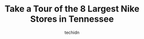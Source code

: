 ---
layout: ampstory
image: https://i0.wp.com/www.depkes.org/wp-content/uploads/2023/06/nike-0-in-tennessee-1685968062.jpeg?resize=640,853
author: techidn
featured: false
description: Discover the impressive array of Nike options in Tennessee, where you can find 8 of the largest Nike establishments in the area. From renowned classics to hidden gems, Tennessee offers a div
title: Take a Tour of the 8 Largest Nike Stores in Tennessee
cover:
   title: Take a Tour of the 8 Largest Nike Stores in Tennessee
   subtitle: Rickpate
   background: https://www.depkes.org/wp-content/uploads/2023/06/nike-0-in-tennessee-1685968062.jpeg

pages: 
 - layout: thirds
   top: <h1>#1 Nike Clearance Store</h1>
   bottom: "<p>We love shopping at local outlet malls! And this Nike Clearance Store did not let us down! Service was friendly and very helpful! Looking forward to shopping here again s</p>"
   background: https://www.depkes.org/wp-content/uploads/2023/06/nike-1-in-tennessee-1685968062.jpeg
   backgroundblur: true
 - layout: thirds
   top: <h1>#2 Nike Factory Store</h1>
   bottom: "<p>1645 Parkway Suite 1250, Sevierville, TN 37862, United States</p>"
   background: https://www.depkes.org/wp-content/uploads/2023/06/nike-2-in-tennessee-1685968063.jpeg
   cta:
      link: https://www.depkes.org/blog/take-a-tour-of-the-8-largest-nike-stores-in-tennessee/
      text: Take a Tour of the 8 Largest Nike Stores in Tennessee
 - layout: thirds
   top: <h1>#3 Nike Employee Store</h1>
   bottom: "<p>3205 Victory Ridge Cove, Memphis, TN 38128, United States</p>"
   background: https://www.depkes.org/wp-content/uploads/2023/06/nike-3-in-tennessee-1685968063.jpeg
   cta:
      link: https://www.depkes.org/blog/take-a-tour-of-the-8-largest-nike-stores-in-tennessee/
      text: Take a Tour of the 8 Largest Nike Stores in Tennessee
 - layout: thirds
   top: <h1>#4 Nike Factory Store</h1>
   bottom: "<p>167 Opry Mills Dr, Nashville, TN 37214, United States</p>"
   background: https://images.unsplash.com/photo-1608411404720-c8f0417bcdba?ixlib=rb-4.0.3&ixid=MnwxMjA3fDB8MHxwaG90by1wYWdlfHx8fGVufDB8fHx8&auto=format&fit=crop&w=640&h=853&q=80
   cta:
      link: https://www.depkes.org/blog/take-a-tour-of-the-8-largest-nike-stores-in-tennessee/
      text: Take a Tour of the 8 Largest Nike Stores in Tennessee
 - layout: thirds
   top: <h1>#5 Nike Clearance Store</h1>
   bottom: "<p>530 Outlet Village Blvd, Lebanon, TN 37090, United States</p>"
   background: https://images.unsplash.com/photo-1597773150796-e5c14ebecbf5?ixlib=rb-4.0.3&ixid=MnwxMjA3fDB8MHxwaG90by1wYWdlfHx8fGVufDB8fHx8&auto=format&fit=crop&w=640&h=853&q=80
   cta:
      link: https://www.depkes.org/blog/take-a-tour-of-the-8-largest-nike-stores-in-tennessee/
      text: Take a Tour of the 8 Largest Nike Stores in Tennessee
 - layout: thirds
   top: <h1>#6 Nike Unite - Knoxville</h1>
   bottom: "<p>11275 Parkside Dr, Knoxville, TN 37934, United States</p>"
   background: https://images.unsplash.com/photo-1609083590460-7b8cc0ca65f8?ixlib=rb-4.0.3&ixid=MnwxMjA3fDB8MHxwaG90by1wYWdlfHx8fGVufDB8fHx8&auto=format&fit=crop&w=640&h=853&q=80
   cta:
      link: https://www.depkes.org/blog/take-a-tour-of-the-8-largest-nike-stores-in-tennessee/
      text: Take a Tour of the 8 Largest Nike Stores in Tennessee
 - layout: thirds
   top: <h1>#7 Nike by Downtown Nashville</h1>
   bottom: "<p>5046 Broadway, Nashville, TN 37203, United States</p>"
   background: https://images.unsplash.com/photo-1591393223703-56fe1347ac62?ixlib=rb-4.0.3&ixid=MnwxMjA3fDB8MHxwaG90by1wYWdlfHx8fGVufDB8fHx8&auto=format&fit=crop&w=640&h=853&q=80
   cta:
      link: https://www.depkes.org/blog/take-a-tour-of-the-8-largest-nike-stores-in-tennessee/
      text: Take a Tour of the 8 Largest Nike Stores in Tennessee
 - layout: thirds
   middle: Continue reading...
   background: https://images.unsplash.com/photo-1564951434112-64d74cc2a2d7?ixlib=rb-4.0.3&ixid=MnwxMjA3fDB8MHxwaG90by1wYWdlfHx8fGVufDB8fHx8&auto=format&fit=crop&w=640&h=853&q=80
   cta:
      link: https://www.depkes.org/blog/take-a-tour-of-the-8-largest-nike-stores-in-tennessee/
      text: Take a Tour of the 8 Largest Nike Stores in Tennessee
      
---